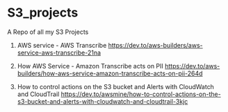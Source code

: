 # S3_projects
A Repo of all my S3 Projects

1. AWS service - AWS Transcribe https://dev.to/aws-builders/aws-service-aws-transcribe-21na

2. How AWS Service - Amazon Transcribe acts on PII https://dev.to/aws-builders/how-aws-service-amazon-transcribe-acts-on-pii-264d

3. How to control actions on the S3 bucket and Alerts with CloudWatch and CloudTrail https://dev.to/awsmine/how-to-control-actions-on-the-s3-bucket-and-alerts-with-cloudwatch-and-cloudtrail-3kjc

